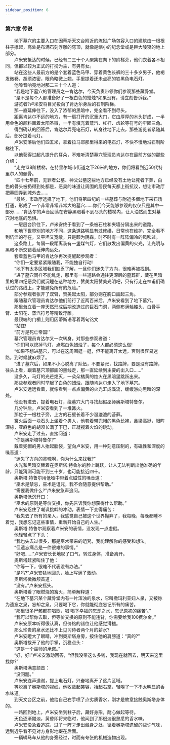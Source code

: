 ```yaml
---
sidebar_position: 6
---
```

### 第六章  传说  


　　地下墓穴的主要入口在因蒂斯天文台附近的炼狱广场包容入口的建筑由一根根柱子撑起，高处是布满石刻浮雕的穹顶，就像是缩小的纪念堂或是巨大陵寝的地上部分。  
　　卢米安抵达的时候，已经有二三十个人聚集在向下的阶梯旁，他们衣着各不相同，但都以较为正式的打扮为主，有男有女。  
　　站在这些人最前方的是个套着蓝色马甲、穿着黄色长裤的三十多岁男子，他褐发微卷，胡须浓密，眼角略微上翘，手里提着还未点亮的铁黑色电石灯。  
　　他嗓音响亮地对那二三十个人道：  
　　“我是地下墓穴的管理员之一肯达尔，今天负责带领你们参观那些藏骨堂。  
　　“是不是每个人都准备好了一根白色的蜡烛?如果没有，请立刻告诉我。”  
　　游览者?卢米安将目光投向了肯达尔身后的石制阶梯。  
　　那一直延伸往下，没入了浓郁的黑暗中，完全看不到尽头。  
　　距离肯达尔不远的地方，有一扇打开的沉重大门，它由厚厚的木头拼成，一半用金色的颜料画着太阳圣徽，一半有填充着蒸汽、杠杆、齿轮等符号的牢固三角。  
　　得到确认的回答后，肯达尔弄亮电石灯，转身往地下走去，那些游览者紧随其后，部分提着马灯。  
　　卢米安落后他们四五米，拿着拉马耶那里得来的电石灯，不快不慢地沿石制阶梯往下。  
　　以他获得过超凡提升的耳朵，不难听清楚墓穴管理员肯达尔在最前方做的那些介绍：  
　　“走完138阶楼梯，在特里尔城市街道之下26米的地方，你们将看到近50代特里尔人的骸骨。  
　　“四十七年前，无罪者公墓、神父公墓这些地方已经没有土地让死者下葬，白色的骨头被扔得到处都是，恶臭的味道让周围的居民每天都上街抗议，想让市政厅把墓园弄到城外去……  
　　“最终，市政厅选择了地下，他们将第四纪的一些墓葬与附近多個地下采石场打通，形成了一个非常非常非常大的墓穴……你们今天能够参观的仅仅只是其中一部分……”肯达尔的声音回荡在安静黑暗看不到尽头的楼梯内，让人油然而生对墓穴对地底的恐惧。  
　　一层层台阶往下，卢米安终于看到了一条被石柱和夹墙分隔出来的道路。  
　　和地下世界别的地方不同，这条道路明显有过修缮，日常也在维护，完全看不到坑洼的存在，又平坦又宽敞，只是颇为阴森，时不时有一阵阵偏冷的风吹过。  
　　这条路上，每隔一段距离装有一盏煤气灯，它们散发出偏黄的火光，让光明与黑暗不断交错着延伸向远处。  
　　套着蓝色马甲的肯达尔再次提醒起参观者：  
　　“你们一定要紧紧跟随我，不能独自行动!  
　　“地下有太多区域我们缺乏了解，一旦你们迷失了方向，很难再被找到。  
　　“进了墓穴同样不能乱走，那里有一些道路会通往更深层的墓葬群，藏在黑暗里的第四纪恶灵们就沉睡在这种地方，赞美太阳赞美光明吧，只有行走在神甫们确认过的路线上，才能避免所有的危险。”  
　　部分参观者张开了双臂，赞美起太阳，部分则在胸口画起三角。  
　　跟随墓穴管理员肯达尔他们前行了近两百米后，卢米安看到了地下墓穴。  
　　那里耸立着一座天然形成后期改造过的巨石门洞，两侧布满骷髅头、白骨手臂、太阳花、蒸汽符号等精致浮雕。  
　　最顶端的门楣上则用因蒂斯语写着两句铭文  
　　“站住!  
　　“前方是死亡帝国!”  
　　墓穴管理员肯达尔又一次转身，对那些参观者道：  
　　“你们可以熄掉马灯，点燃白色蜡烛了，每个人都必须这么做!  
　　“如果不想进墓穴，可以在这周围逛一逛，但不能离开太远，否则很容易迷路，到时候就麻烦了。  
　　“进了墓穴后，如果不小心脱离了队伍，不要紧张，找路牌，要是没有路牌，往头上看，跟着墓穴顶部画的黑线走，那一直延续到主要的出入口……”  
　　没多久，马灯的光芒熄灭，一朵朵橘黄的烛火在黑暗里跳跃出来。  
　　那些参观者同时举起了白色的蜡烛，跟随肯达尔走入了地下墓穴。  
　　卢米安远远看着，就像看到一点点偏黄的火光汇成溪流，缓缓游向黑暗的深处。  
　　他没有进去，提着电石灯，绕墓穴大门寻找起假巫师奥斯塔特鲁尔。  
　　几分钟后，卢米安看到了一堆篝火。  
　　那位于一根柱子旁，上方的石壁长着不少湿漉漉的苔藓。  
　　篝火后面一块石头上坐着个男人，他套着带兜帽的黑色长袍，鼻梁高挺，眼眸深棕，亚麻色的胡须长满了下巴，正凝视着火焰的跳动。  
　　卢米安走了过去，直接问道：  
　　“你是奥斯塔特鲁尔?”  
　　戴着兜帽的男人抬起脑袋，望向卢米安，用一种刻意压制的，有磁性和深度的嗓音道：  
　　“迷失了方向的灵魂啊，你为什么来找我?”  
　　火光和黑暗交替着在奥斯塔.特鲁尔的脸上跳跃，让人无法判断出他准确的年龄，只能猜测可能不到三十岁，也可能接近四十。  
　　奥斯塔.特鲁尔用低哑中带着点磁性的嗓音道：  
　　“巫术是禁忌，巫术是诅咒，我不会随意提供帮助。”  
　　“需要我做什么?”卢米安急声追问。  
　　奥斯塔低沉开口：  
　　“巫术的原则是等价交换，你先告诉我你想获得什么帮助。”  
　　卢米安忍住了嘲讽挑衅的冲动，表情一下变得痛苦：  
　　“我失去了所有的亲人，我感觉自己被这个世界抛弃了，我每晚，每晚都睡不着觉，我想忘记这些事情，重新开始自己的人生。”  
　　奥斯塔.特鲁尔观察着卢米安的表情，没发现一点虚假。  
　　他轻轻点了下头：  
　　“我也失去过很多，那是巫术带来的诅咒，我能理解你的感受和想法。  
　　“但遗忘痛苦是一件很难的事情。”  
　　“好吧……”卢米安长长地叹了口气，转过身体，准备离开。  
　　奥斯塔赶紧叫住了他：  
　　“你等一下，很难不代表没有办法。”  
　　“是吗?”卢米安猛地回头，脸上写满了激动。  
　　奥斯塔微微颔首道：  
　　“没有。”卢米安摇头。  
　　奥斯塔看了眼燃烧的篝火，简单解释道：  
　　“在地下墓穴某个藏骨堂内有一片浑浊的泉水，它叫撒玛利亚妇人泉，又被称为遗忘之泉，忘却之泉，只要喝下它，你就能彻底忘记所有的痛苦。  
　　“那里很多尸骸都在唱歌，唱‘喝下幸福的忘却之水，忘记原初的痛苦’。”  
　　“我可以帮你去取，但等价交换的原则不能违背，你需要给我100费尔金。”  
　　卢米安原本听得很认真，但价格的错位让他感觉滑稽。  
　　那么珍贵的泉水还比不上见习侍者两个月的薪水?  
　　卢米安瞪大了眼睛，冲到奥斯塔身旁，按住他的肩膀道：“真的?”  
　　奥斯塔拨开了他的手掌，沉稳点头：  
　　“这是一个巫师的承诺。”  
　　“好，好!”卢米安激动回答，“但我没带这么多钱，我现在就回去，明天来这里找你?”  
　　奥斯塔满意颔首：  
　　“没问题。”  
　　卢米安连声道谢，提上电石灯，兴奋地离开了这片区域。  
　　等脱离了奥斯塔的视线，他收敛起笑容，抬起右掌，轻嗅了一下不太明显的香水味道。  
　　到天文台区之前，他给自己右手喷了点劣质香水，刚才是故意接触奥斯塔身体的。  
　　一路回到地上，卢米安坐到柱子后，藏好身形，耐心做起等待。  
　　天色逐渐黯淡，黄昏即将来临时，他闻到了那很淡很熟悉的香水味。  
　　卢米安没急着追踪，过了一阵才走出藏身之处，循着奥斯塔遗留的些许气味，远到近乎看不见对方身影地缀在后面。  
　　一辆辆马车从他的身旁经过，时而有夸张的机械造物出现。  
